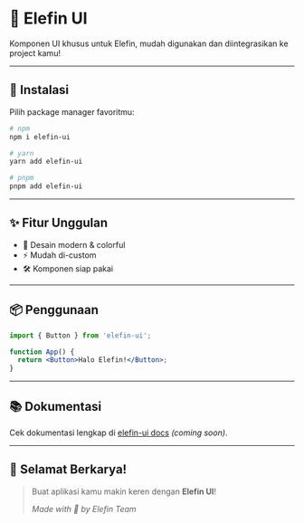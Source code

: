 # 🎨 Elefin UI

Komponen UI khusus untuk Elefin, mudah digunakan dan diintegrasikan ke project kamu!

---

## 🚀 Instalasi

Pilih package manager favoritmu:

```bash
# npm
npm i elefin-ui

# yarn
yarn add elefin-ui

# pnpm
pnpm add elefin-ui
```

---

## ✨ Fitur Unggulan

- 🌈 Desain modern & colorful
- ⚡️ Mudah di-custom
- 🛠️ Komponen siap pakai

---

## 📦 Penggunaan

```jsx
import { Button } from 'elefin-ui';

function App() {
  return <Button>Halo Elefin!</Button>;
}
```

---

## 📚 Dokumentasi

Cek dokumentasi lengkap di [elefin-ui docs](#) _(coming soon)_.

---

## 💙 Selamat Berkarya!

> Buat aplikasi kamu makin keren dengan **Elefin UI**!  
>  
> _Made with 💙 by Elefin Team_